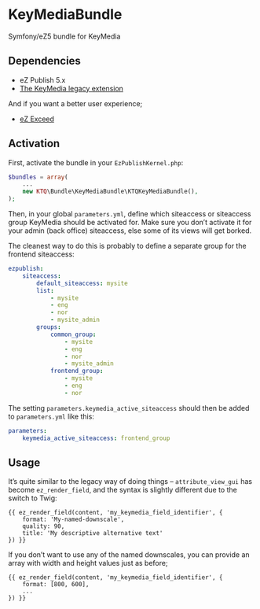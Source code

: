 KeyMediaBundle
==============

Symfony/eZ5 bundle for KeyMedia

## Dependencies
* eZ Publish 5.x
* <a href="http://github.com/KeyteqLabs/keymedia-extension/">The KeyMedia legacy extension</a>

And if you want a better user experience;
* <a href="http://github.com/KeyteqLabs/ezexceed/">eZ Exceed</a>

## Activation
First, activate the bundle in your `EzPublishKernel.php`:

```php
$bundles = array(
    ...
    new KTQ\Bundle\KeyMediaBundle\KTQKeyMediaBundle(),
);
```

Then, in your global `parameters.yml`, define which siteaccess or siteaccess group KeyMedia should be activated for. Make sure you don’t activate it for your admin (back office) siteaccess, else some of its views will get borked.

The cleanest way to do this is probably to define a separate group for the frontend siteaccess:

```yml
ezpublish:
    siteaccess:
        default_siteaccess: mysite
        list:
            - mysite
            - eng
            - nor
            - mysite_admin
        groups:
            common_group:
                - mysite
                - eng
                - nor
                - mysite_admin
            frontend_group:
                - mysite
                - eng
                - nor
```

The setting `parameters.keymedia_active_siteaccess` should then be added to `parameters.yml` like this:

```yml
parameters:
    keymedia_active_siteaccess: frontend_group
```

## Usage
It’s quite similar to the legacy way of doing things – `attribute_view_gui` has become `ez_render_field`, and the syntax is slightly different due to the switch to Twig:
```jinja
{{ ez_render_field(content, 'my_keymedia_field_identifier', {
    format: 'My-named-downscale',
    quality: 90,
    title: 'My descriptive alternative text'
}) }}
```

If you don’t want to use any of the named downscales, you can provide an array with width and height values just as before;

```jinja
{{ ez_render_field(content, 'my_keymedia_field_identifier', {
    format: [800, 600],
    ...
}) }}
```
